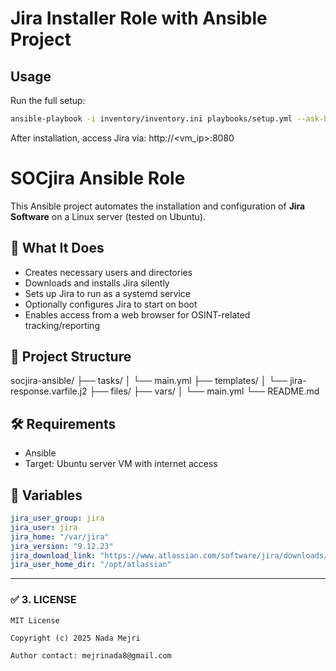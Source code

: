 # Jira Installer Role with Ansible Project

## Usage

Run the full setup:

```bash
ansible-playbook -i inventory/inventory.ini playbooks/setup.yml --ask-become-pass
```
After installation, access Jira via: http://<vm_ip>:8080

# SOCjira Ansible Role

This Ansible project automates the installation and configuration of **Jira Software** on a Linux server (tested on Ubuntu).

## 🚀 What It Does

- Creates necessary users and directories
- Downloads and installs Jira silently
- Sets up Jira to run as a systemd service
- Optionally configures Jira to start on boot
- Enables access from a web browser for OSINT-related tracking/reporting

## 📁 Project Structure

socjira-ansible/
├── tasks/
│ └── main.yml
├── templates/
│ └── jira-response.varfile.j2
├── files/
├── vars/
│ └── main.yml
└── README.md


## 🛠️ Requirements

- Ansible
- Target: Ubuntu server VM with internet access

## 🔧 Variables

```yaml
jira_user_group: jira
jira_user: jira
jira_home: "/var/jira"
jira_version: "9.12.23"
jira_download_link: "https://www.atlassian.com/software/jira/downloads/binary/atlassian-jira-software-9.12.23-x64.bin"
jira_user_home_dir: "/opt/atlassian"
```

---

### ✅ 3. **LICENSE**

```text
MIT License

Copyright (c) 2025 Nada Mejri

Author contact: mejrinada8@gmail.com
